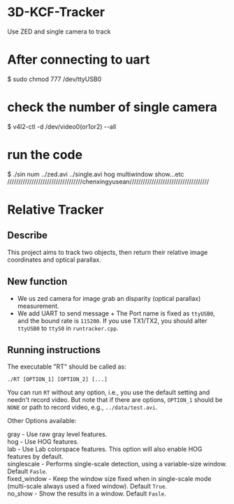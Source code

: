 # 3D-KCF-Tracker
Use ZED and single camera to track
# After connecting to uart
$ sudo chmod 777 /dev/ttyUSB0
# check the number of single camera
$ v4l2-ctl -d /dev/video0(or1or2) --all
# run the code
$ ./sin num ../zed.avi ../single.avi hog multiwindow show...etc
//////////////////////////////////chenxingyusean////////////////////////////////////
# Relative Tracker
## Describe
This project aims to track two objects, then return their relative image coordinates and optical parallax.

## New function
* We us zed camera for image grab an disparity (optical parallax) measurement.
* We add UART to send message
		+ The Port name is fixed as `ttyUSB0`, and the bound rate is `115200`. If you use TX1/TX2, you should alter `ttyUSB0` to `ttyS0` in `runtracker.cpp`.

## Running instructions

The executable "RT" should be called as:   
```
./RT [OPTION_1] [OPTION_2] [...]
```
You can run `RT` without any option, i.e., you use the default setting and needn't record video. But note that if there are options, `OPTION_1` should be `NONE` or path to record video, e.g., `../data/test.avi`.

Other Options available:   

gray - Use raw gray level features.   
hog - Use HOG features.   
lab - Use Lab colorspace features. This option will also enable HOG features by default.   
singlescale - Performs single-scale detection, using a variable-size window.  Default `Fasle`.   
fixed_window - Keep the window size fixed when in single-scale mode (multi-scale always used a fixed window). Default `True`.  
no_show - Show the results in a window. Default `Fasle`.
